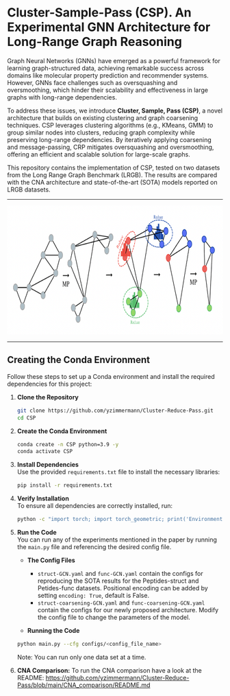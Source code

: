 # Cluster-Sample-Pass (CSP). An Experimental GNN Architecture for Long-Range Graph Reasoning

Graph Neural Networks (GNNs) have emerged as a powerful framework for learning graph-structured data, achieving remarkable success across domains like molecular property prediction and recommender systems. However, GNNs face challenges such as oversquashing and oversmoothing, which hinder their scalability and effectiveness in large graphs with long-range dependencies.  

To address these issues, we introduce **Cluster, Sample, Pass (CSP)**, a novel architecture that builds on existing clustering and graph coarsening techniques. CSP leverages clustering algorithms (e.g., KMeans, GMM) to group similar nodes into clusters, reducing graph complexity while preserving long-range dependencies. By iteratively applying coarsening and message-passing, CRP mitigates oversquashing and oversmoothing, offering an efficient and scalable solution for large-scale graphs.  

This repository contains the implementation of CSP, tested on two datasets from the Long Range Graph Benchmark (LRGB). The results are compared with the CNA architecture and state-of-the-art (SOTA) models reported on LRGB datasets.  

---

<img src="figures/CSP_arc.png" alt="CSP Architecture" width="950" height="300">

---

## Creating the Conda Environment

Follow these steps to set up a Conda environment and install the required dependencies for this project:  

1. **Clone the Repository**  
   ```bash
   git clone https://github.com/yzimmermann/Cluster-Reduce-Pass.git
   cd CSP
   ```

2. **Create the Conda Environment**  
   ```bash
   conda create -n CSP python=3.9 -y
   conda activate CSP
   ```

3. **Install Dependencies**  
   Use the provided `requirements.txt` file to install the necessary libraries:  
   ```bash
   pip install -r requirements.txt
   ```

4. **Verify Installation**  
   To ensure all dependencies are correctly installed, run:  
   ```bash
   python -c "import torch; import torch_geometric; print('Environment setup successful!')"
   ```

5. **Run the Code**  
   You can run any of the experiments mentioned in the paper by running the `main.py` file and referencing the desired config file. 
   - **The Config Files**
      - `struct-GCN.yaml` and `func-GCN.yaml` contain the configs for reproducing the SOTA results for the Peptides-struct and Petides-func datasets. Positional encoding can be added by setting `encoding: True`, default is False.
      - `struct-coarsening-GCN.yaml` and `func-coarsening-GCN.yaml` contain the configs for our newly proposed architecture.
      Modify the config file to change the parameters of the model. 

   - **Running the Code**
   ```bash
   python main.py --cfg configs/<config_file_name>
   ```
   
   Note: You can run only one data set at a time.

6. **CNA Comparison:**
   To run the CNA comparison have a look at the README: https://github.com/yzimmermann/Cluster-Reduce-Pass/blob/main/CNA_comparison/README.md
